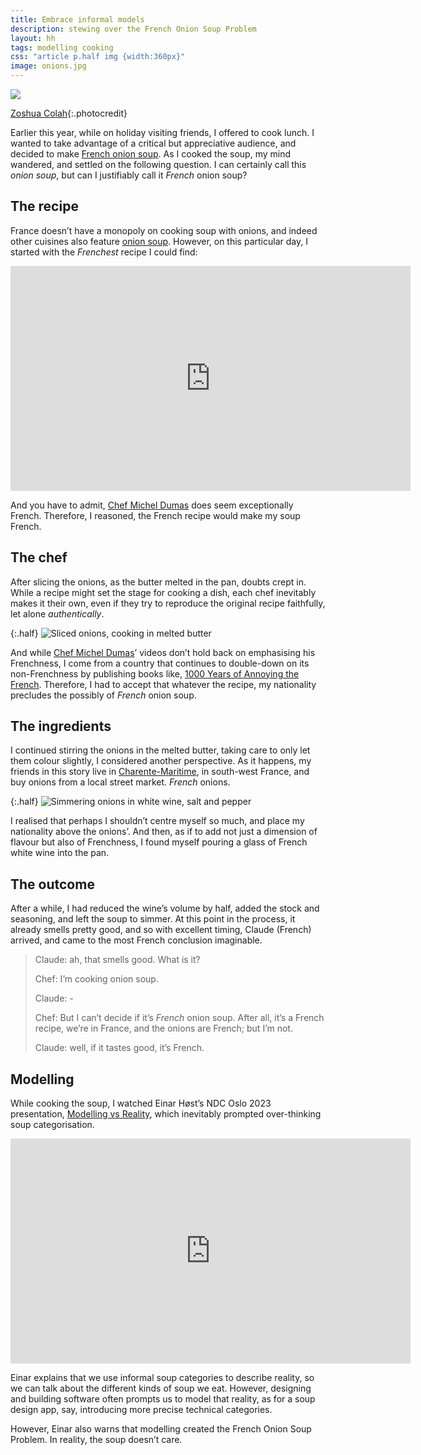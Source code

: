 ```yaml
---
title: Embrace informal models
description: stewing over the French Onion Soup Problem
layout: hh
tags: modelling cooking
css: "article p.half img {width:360px}"
image: onions.jpg
---
```


![](onions.jpg)

[Zoshua Colah](https://unsplash.com/photos/bCpiLAx3Cco){:.photocredit}

Earlier this year, while on holiday visiting friends, I offered to cook lunch.
I wanted to take advantage of a critical but appreciative audience,
and decided to make [French onion soup](https://en.wikipedia.org/wiki/French_onion_soup).
As I cooked the soup, my mind wandered, and settled on the following question.
I can certainly call this _onion soup_, but can I justifiably call it _French_ onion soup?

## The recipe

France doesn’t have a monopoly on cooking soup with onions,
and indeed other cuisines also feature [onion soup](https://en.wikipedia.org/wiki/Onion_soup).
However, on this particular day, I started with the _Frenchest_ recipe I could find:

<iframe width="640" height="360" src="https://www.youtube.com/embed/8ABp-7iBUmo?si=gjl_lCz-vZOtC-iB" title="Soupe à l'oignon gratinée, Chef Michel Dumas" frameborder="0" allow="accelerometer; autoplay; clipboard-write; encrypted-media; gyroscope; picture-in-picture; web-share" referrerpolicy="strict-origin-when-cross-origin" allowfullscreen></iframe>

And you have to admit, [Chef Michel Dumas](https://www.youtube.com/@ChefMichelDumas)
does seem exceptionally French.
Therefore, I reasoned, the French recipe would make my soup French.

## The chef

After slicing the onions, as the butter melted in the pan, doubts crept in.
While a recipe might set the stage for cooking a dish, each chef inevitably makes it their own,
even if they try to reproduce the original recipe faithfully, let alone _authentically_.

{:.half}
![Sliced onions, cooking in melted butter](onion-soup-1.webp)

And while [Chef Michel Dumas](https://www.youtube.com/@ChefMichelDumas)’
videos don’t hold back on emphasising his Frenchness,
I come from a country that continues to double-down on its non-Frenchness by publishing books like,
[1000 Years of Annoying the French](https://www.stephenclarkewriter.com/en/book-stephen-clarkephpid00018).
Therefore, I had to accept that whatever the recipe, my nationality precludes the possibly of _French_ onion soup.

## The ingredients

I continued stirring the onions in the melted butter, taking care to only let them colour slightly,
I considered another perspective.
As it happens, my friends in this story live in [Charente-Maritime](https://en.wikipedia.org/wiki/Charente-Maritime),
in south-west France, and buy onions from a local street market.
_French_ onions.

{:.half}
![Simmering onions in white wine, salt and pepper](onion-soup-2.webp)

I realised that perhaps I shouldn’t centre myself so much, and place my nationality above the onions’.
And then, as if to add not just a dimension of flavour but also of Frenchness,
I found myself pouring a glass of French white wine into the pan.

## The outcome

After a while, I had reduced the wine’s volume by half, added the stock and seasoning,
and left the soup to simmer.
At this point in the process, it already smells pretty good,
and so with excellent timing, Claude (French) arrived, and came to the most French conclusion imaginable.

> Claude: ah, that smells good. What is it?
> 
> Chef: I’m cooking onion soup.
> 
> Claude: -
> 
> Chef: But I can’t decide if it’s _French_ onion soup.
> After all, it’s a French recipe, we’re in France, and the onions are French; but I’m not.
> 
> Claude: well, if it tastes good, it’s French.


## Modelling

While cooking the soup, I watched Einar Høst’s NDC Oslo 2023 presentation,
[Modelling vs Reality](https://youtu.be/SAWVPCO575k?si=l1SnLrg7LWKh-o9B),
which inevitably prompted over-thinking soup categorisation.

<iframe width="640" height="360" src="https://www.youtube.com/embed/SAWVPCO575k?si=Pm5TY2137j2r0MKj" title="Modelling vs Reality, Einar Høst" frameborder="0" allow="accelerometer; autoplay; clipboard-write; encrypted-media; gyroscope; picture-in-picture; web-share" referrerpolicy="strict-origin-when-cross-origin" allowfullscreen></iframe>

Einar explains that we use informal soup categories to describe reality,
so we can talk about the different kinds of soup we eat.
However, designing and building software often prompts us to model that reality,
as for a soup design app, say, introducing more precise technical categories.

However, Einar also warns that modelling created the French Onion Soup Problem.
In reality, the soup doesn’t care.
